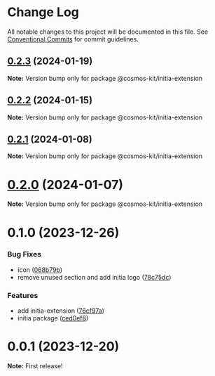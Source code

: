 # Change Log

All notable changes to this project will be documented in this file.
See [Conventional Commits](https://conventionalcommits.org) for commit guidelines.

## [0.2.3](https://github.com/cosmology-tech/cosmos-kit/compare/@cosmos-kit/initia-extension@0.2.2...@cosmos-kit/initia-extension@0.2.3) (2024-01-19)

**Note:** Version bump only for package @cosmos-kit/initia-extension





## [0.2.2](https://github.com/cosmology-tech/cosmos-kit/compare/@cosmos-kit/initia-extension@0.2.1...@cosmos-kit/initia-extension@0.2.2) (2024-01-15)

**Note:** Version bump only for package @cosmos-kit/initia-extension

## [0.2.1](https://github.com/cosmology-tech/cosmos-kit/compare/@cosmos-kit/initia-extension@0.2.0...@cosmos-kit/initia-extension@0.2.1) (2024-01-08)

**Note:** Version bump only for package @cosmos-kit/initia-extension

# [0.2.0](https://github.com/cosmology-tech/cosmos-kit/compare/@cosmos-kit/initia-extension@0.1.0...@cosmos-kit/initia-extension@0.2.0) (2024-01-07)

**Note:** Version bump only for package @cosmos-kit/initia-extension

# 0.1.0 (2023-12-26)

### Bug Fixes

- icon ([068b79b](https://github.com/cosmology-tech/cosmos-kit/commit/068b79bfb66a030ec11578a8d351107732030811))
- remove unused section and add initia logo ([78c75dc](https://github.com/cosmology-tech/cosmos-kit/commit/78c75dcd9c46aee2fb9b07c479540b0e43c5ab15))

### Features

- add initia-extension ([76cf97a](https://github.com/cosmology-tech/cosmos-kit/commit/76cf97a048c6e5a45e4729b81b3c0caba0a3d5b7))
- initia package ([ced0ef8](https://github.com/cosmology-tech/cosmos-kit/commit/ced0ef8f4d2e0b1f6dd815003dc351f8eda39d6a))

# 0.0.1 (2023-12-20)

**Note:** First release!
